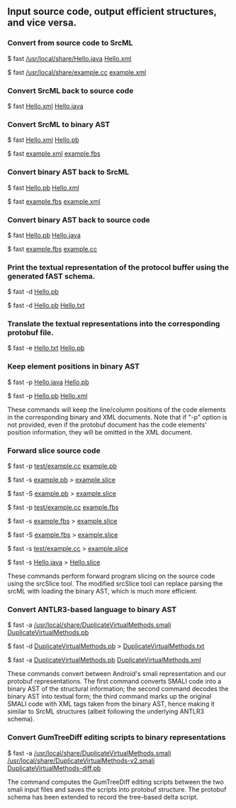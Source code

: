 ## Input source code, output efficient structures, and vice versa. 

### Convert from source code to SrcML

  $ fast [/usr/local/share/Hello.java](../test/Hello.java) [Hello.xml](../test/Hello.xml)

  $ fast [/usr/local/share/example.cc](../test/example.cc) [example.xml](../test/example.xml)

### Convert SrcML back to source code

  $ fast [Hello.xml](../test/Hello.xml) [Hello.java](../test/Hello.java)

### Convert SrcML to binary AST

  $ fast [Hello.xml](../test/Hello.xml) [Hello.pb](../test/Hello.pb)

  $ fast [example.xml](../test/example.xml) [example.fbs](../test/example.fbs)

### Convert binary AST back to SrcML

  $ fast [Hello.pb](../test/Hello.pb) [Hello.xml](../test/Hello.xml)

  $ fast [example.fbs](../test/example.fbs) [example.xml](../test/example.xml)

### Convert binary AST back to source code

  $ fast [Hello.pb](../test/Hello.pb) [Hello.java](../test/Hello.java)
  
  $ fast [example.fbs](../test/example.fbs) [example.cc](../test/example.cc)

### Print the textual representation of the protocol buffer using the generated fAST schema.

  $ fast -d [Hello.pb](../test/Hello.pb)

  $ fast -d [Hello.pb](../test/Hello.pb) [Hello.txt](../test/Hello.txt)

### Translate the textual representations into the corresponding protobuf file. 

  $ fast -e [Hello.txt](../test/Hello.txt) [Hello.pb](../test/Hello.pb)
  
### Keep element positions in binary AST

  $ fast -p [Hello.java](../test/Hello.java) [Hello.pb](../test/Hello.position.pb)
  
  $ fast -p [Hello.pb](../test/Hello.position.pb) [Hello.xml](../test/Hello.position.xml)

These commands will keep the line/column positions of the code elements in the
corresponding binary and XML documents.  Note that if "-p" option is not
provided, even if the protobuf document has the code elements' position
information, they will be omitted in the XML document.

### Forward slice source code

  $ fast -p [test/example.cc](../test/example.cc) [example.pb](../test/example.position.pb)
  
  $ fast -s [example.pb](../test/example.position.pb) > [example.slice](../test/example-s.slice)
  
  $ fast -S [example.pb](../test/example.position.pb) > [example.slice](../test/example-s.slice)
  
  $ fast -p [test/example.cc](../test/example.cc) [example.fbs](../test/example.position.fbs)
	
  $ fast -s [example.fbs](../test/example.position.fbs) > [example.slice](../test/example-s.slice)
	
  $ fast -S [example.fbs](../test/example.position.fbs) > [example.slice](../test/example-s.slice)
	
  $ fast -s [test/example.cc](../test/example.cc) > [example.slice](../test/example-s.slice)

  $ fast -s [Hello.java](../test/Hello.java) > [Hello.slice](../test/Hello-s.slice)

These commands perform forward program slicing on the source code using the srcSlice tool. 
The modified srcSlice tool can replace parsing the srcML with loading the binary AST, which is much more efficient.

### Convert ANTLR3-based language to binary AST
  $ fast -a [/usr/local/share/DuplicateVirtualMethods.smali](../test/DuplicateVirtualMethods.smali) [DuplicateVirtualMethods.pb](../test/DuplicateVirtualMethods.pb)
  
  $ fast -d [DuplicateVirtualMethods.pb](../test/DuplicateVirtualMethods.pb) > [DuplicateVirtualMethods.txt](../test/DuplicateVirtualMethods.txt)
  
  $ fast -a [DuplicateVirtualMethods.pb](../test/DuplicateVirtualMethods.pb) [DuplicateVirtualMethods.xml](../test/DuplicateVirtualMethods.xml)

These commands convert between Android's smali representation and our protobuf representations. The first command converts SMALI code into a binary AST of
the structural information; the second command decodes the binary AST into textual form; the third command marks up the original SMALI code with XML tags
taken from the binary AST, hence making it similar to SrcML structures (albeit following the underlying ANTLR3 schema). 

### Convert GumTreeDiff editing scripts to binary representations

  $ fast -a [/usr/local/share/DuplicateVirtualMethods.smali](../test/DuplicateVirtualMethods.smali) [/usr/local/share/DuplicateVirtualMethods-v2.smali](../test/DuplicateVirtualMethods-v2.smali) [DuplicateVirtualMethods-diff.pb](../test/DuplicateVirtualMethods-diff.pb)

The command computes the GumTreeDiff editing scripts between the two smali input files and saves the scripts into protobuf structure. The protobuf schema has been extended to record the tree-based delta script. 

